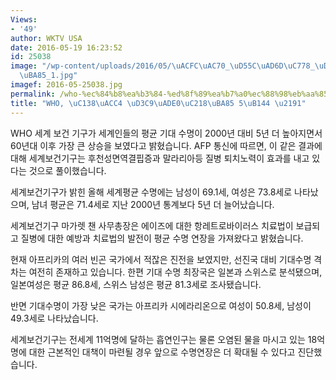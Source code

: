 ```yaml
---
Views:
- '49'
author: WKTV USA
date: 2016-05-19 16:23:52
id: 25038
image: "/wp-content/uploads/2016/05/\uACFC\uAC70_\uD55C\uAD6D\uC778_\uD3C9\uADE0\uC218\
  \uBA85_1.jpg"
imagef: 2016-05-25038.jpg
permalink: /who-%ec%84%b8%ea%b3%84-%ed%8f%89%ea%b7%a0%ec%88%98%eb%aa%85-5%eb%85%84-%e2%86%91/
title: "WHO, \uC138\uACC4 \uD3C9\uADE0\uC218\uBA85 5\uB144 \u2191"
---
```


WHO 세계 보건 기구가 세계인들의 평균 기대 수명이 2000년 대비 5년 더 높아지면서 60년대 이후 가장 큰 상승을 보였다고 밝혔습니다. AFP 통신에 따르면, 이 같은 결과에 대해 세계보건기구는 후천성면역결핍증과 말라리아등 질병 퇴치노력이 효과를 내고 있다는 것으로 풀이했습니다.

세계보건기구가 밝힌 올해 세계평균 수명에는 남성이 69.1세, 여성은 73.8세로 나타났으며, 남녀 평균은 71.4세로 지난 2000년 통계보다 5년 더 늘어났습니다.

세계보건기구 마가렛 챈 사무총장은 에이즈에 대한 항레트로바이러스 치료법이 보급되고 질병에 대한 예방과 치료법의 발전이 평균 수명 연장을 가져왔다고 밝혔습니다.

현재 아프리카의 여러 빈곤 국가에서 적잖은 진전을 보였지만, 선진국 대비 기대수명 격차는 여전히 존재하고 있습니다. 한편 기대 수명 최장국은 일본과 스위스로 분석됐으며, 일본여성은 평균 86.8세, 스위스 남성은 평균 81.3세로 조사됐습니다.

반면 기대수명이 가장 낮은 국가는 아프리카 시에라리온으로 여성이 50.8세, 남성이 49.3세로 나타났습니다.

세계보건기구는 전세계 11억명에 달하는 흡연인구는 물론 오염된 물을 마시고 있는 18억명에 대한 근본적인 대책이 마련될 경우 앞으로 수명연장은 더 확대될 수 있다고 진단했습니다.

&nbsp;

&nbsp;

&nbsp;

&nbsp;